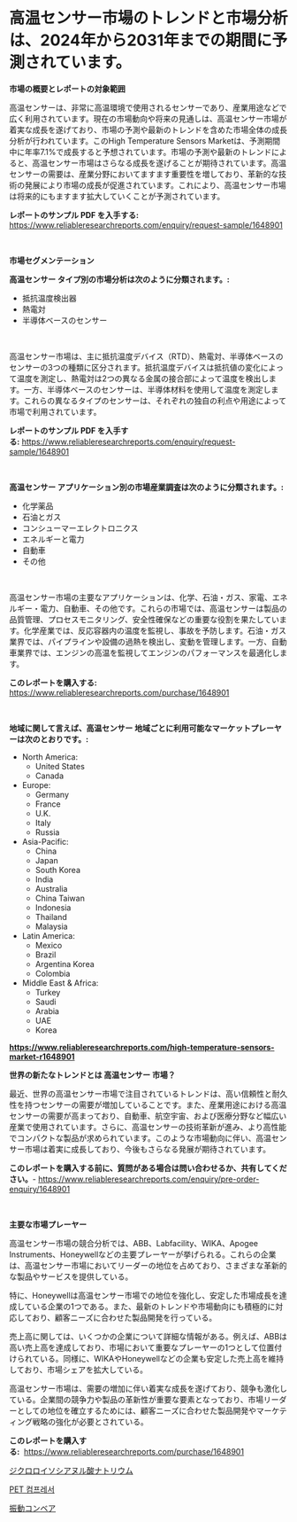 <p><h1>高温センサー市場のトレンドと市場分析は、2024年から2031年までの期間に予測されています。</h1></p><p><strong>市場の概要とレポートの対象範囲</strong></p>
<p><p>高温センサーは、非常に高温環境で使用されるセンサーであり、産業用途などで広く利用されています。現在の市場動向や将来の見通しは、高温センサー市場が着実な成長を遂げており、市場の予測や最新のトレンドを含めた市場全体の成長分析が行われています。このHigh Temperature Sensors Marketは、予測期間中に年率7.1%で成長すると予想されています。市場の予測や最新のトレンドによると、高温センサー市場はさらなる成長を遂げることが期待されています。高温センサーの需要は、産業分野においてますます重要性を増しており、革新的な技術の発展により市場の成長が促進されています。これにより、高温センサー市場は将来的にもますます拡大していくことが予測されています。</p></p>
<p><strong>レポートのサンプル PDF を入手する:</strong> <a href="https://www.reliableresearchreports.com/enquiry/request-sample/1648901">https://www.reliableresearchreports.com/enquiry/request-sample/1648901</a></p>
<p>&nbsp;</p>
<p><strong>市場セグメンテーション</strong></p>
<p><strong>高温センサー タイプ別の市場分析は次のように分類されます。:</strong></p>
<p><ul><li>抵抗温度検出器</li><li>熱電対</li><li>半導体ベースのセンサー</li></ul></p>
<p>&nbsp;</p>
<p><p>高温センサー市場は、主に抵抗温度デバイス（RTD）、熱電対、半導体ベースのセンサーの3つの種類に区分されます。抵抗温度デバイスは抵抗値の変化によって温度を測定し、熱電対は2つの異なる金属の接合部によって温度を検出します。一方、半導体ベースのセンサーは、半導体材料を使用して温度を測定します。これらの異なるタイプのセンサーは、それぞれの独自の利点や用途によって市場で利用されています。</p></p>
<p><strong>レポートのサンプル PDF を入手する:</strong>&nbsp;<a href="https://www.reliableresearchreports.com/enquiry/request-sample/1648901">https://www.reliableresearchreports.com/enquiry/request-sample/1648901</a></p>
<p>&nbsp;</p>
<p><strong> 高温センサー アプリケーション別の市場産業調査は次のように分類されます。:</strong></p>
<p><ul><li>化学薬品</li><li>石油とガス</li><li>コンシューマーエレクトロニクス</li><li>エネルギーと電力</li><li>自動車</li><li>その他</li></ul></p>
<p>&nbsp;</p>
<p><p>高温センサー市場の主要なアプリケーションは、化学、石油・ガス、家電、エネルギー・電力、自動車、その他です。これらの市場では、高温センサーは製品の品質管理、プロセスモニタリング、安全性確保などの重要な役割を果たしています。化学産業では、反応容器内の温度を監視し、事故を予防します。石油・ガス業界では、パイプラインや設備の過熱を検出し、変動を管理します。一方、自動車業界では、エンジンの高温を監視してエンジンのパフォーマンスを最適化します。</p></p>
<p><strong>このレポートを購入する:</strong>&nbsp; <a href="https://www.reliableresearchreports.com/purchase/1648901">https://www.reliableresearchreports.com/purchase/1648901</a></p>
<p>&nbsp;</p>
<p><strong>地域に関して言えば、高温センサー 地域ごとに利用可能なマーケットプレーヤーは次のとおりです。:</strong></p>
<p><ul>
    <li>
        North America:
        <ul>
            <li>United States</li>
            <li>Canada</li>
        </ul>
    </li>
    <li>
        Europe:
        <ul>
            <li>Germany</li>
            <li>France</li>
            <li>U.K.</li>
            <li>Italy</li>
            <li>Russia</li>
        </ul>
    </li>
    <li>
        Asia-Pacific:
        <ul>
            <li>China</li>
            <li>Japan</li>
            <li>South Korea</li>
            <li>India</li>
            <li>Australia</li>
            <li>China Taiwan</li>
            <li>Indonesia</li>
            <li>Thailand</li>
            <li>Malaysia</li>
        </ul>
    </li>
    <li>
        Latin America:
        <ul>
            <li>Mexico</li>
            <li>Brazil</li>
            <li>Argentina Korea</li>
            <li>Colombia</li>
        </ul>
    </li>
    <li>
        Middle East & Africa:
        <ul>
            <li>Turkey</li>
            <li>Saudi</li>
            <li>Arabia</li>
            <li>UAE</li>
            <li>Korea</li>
        </ul>
    </li>
    </ul></p>
<p><strong><a href="https://www.reliableresearchreports.com/high-temperature-sensors-market-r1648901">https://www.reliableresearchreports.com/high-temperature-sensors-market-r1648901</a></strong>&nbsp;</p>
<p><strong>世界の新たなトレンドとは 高温センサー 市場？</strong></p>
<p><p>最近、世界の高温センサー市場で注目されているトレンドは、高い信頼性と耐久性を持つセンサーの需要が増加していることです。また、産業用途における高温センサーの需要が高まっており、自動車、航空宇宙、および医療分野など幅広い産業で使用されています。さらに、高温センサーの技術革新が進み、より高性能でコンパクトな製品が求められています。このような市場動向に伴い、高温センサー市場は着実に成長しており、今後もさらなる発展が期待されています。</p></p>
<p><strong>このレポートを購入する前に、質問がある場合は問い合わせるか、共有してください。</strong>- <a href="https://www.reliableresearchreports.com/enquiry/pre-order-enquiry/1648901">https://www.reliableresearchreports.com/enquiry/pre-order-enquiry/1648901</a></p>
<p>&nbsp;</p>
<p><strong>主要な市場プレーヤー</strong></p>
<p><p>高温センサー市場の競合分析では、ABB、Labfacility、WIKA、Apogee Instruments、Honeywellなどの主要プレーヤーが挙げられる。これらの企業は、高温センサー市場においてリーダーの地位を占めており、さまざまな革新的な製品やサービスを提供している。</p><p>特に、Honeywellは高温センサー市場での地位を強化し、安定した市場成長を達成している企業の1つである。また、最新のトレンドや市場動向にも積極的に対応しており、顧客ニーズに合わせた製品開発を行っている。</p><p>売上高に関しては、いくつかの企業について詳細な情報がある。例えば、ABBは高い売上高を達成しており、市場において重要なプレーヤーの1つとして位置付けられている。同様に、WIKAやHoneywellなどの企業も安定した売上高を維持しており、市場シェアを拡大している。</p><p>高温センサー市場は、需要の増加に伴い着実な成長を遂げており、競争も激化している。企業間の競争力や製品の革新性が重要な要素となっており、市場リーダーとしての地位を確立するためには、顧客ニーズに合わせた製品開発やマーケティング戦略の強化が必要とされている。</p></p>
<p><strong>このレポートを購入する:</strong>&nbsp;&nbsp;<a href="https://www.reliableresearchreports.com/purchase/1648901">https://www.reliableresearchreports.com/purchase/1648901</a></p>
<p><p><a href="https://medium.com/@cierrahayes94/%E4%BA%8C%E5%A1%A9%E5%8C%96%E3%82%B8%E3%82%AF%E3%83%AD%E3%82%A4%E3%82%BD%E3%82%B7%E3%82%A2%E3%83%B3%E3%82%A6%E3%83%A9%E3%83%BC%E3%83%88%E5%B8%82%E5%A0%B4-%E5%B8%82%E5%A0%B4cagr-%E5%B8%82%E5%A0%B4%E3%83%88%E3%83%AC%E3%83%B3%E3%83%89-%E3%81%8A%E3%82%88%E3%81%B3%E6%88%90%E9%95%B7%E6%88%A6%E7%95%A5%E3%81%AB%E9%96%A2%E3%81%99%E3%82%8B%E6%83%85%E5%A0%B1-899475b765fa">ジクロロイソシアヌル酸ナトリウム</a></p><p><a href="https://medium.com/@kirby6567566/pet-%EC%95%95%EC%B6%95%EA%B8%B0-%EC%8B%9C%EC%9E%A5-%EC%8B%9C%EC%9E%A5-cagr-%EC%8B%9C%EC%9E%A5-%EB%8F%99%ED%96%A5-%EB%B0%8F-%EC%84%B1%EC%9E%A5-%EC%A0%84%EB%9E%B5%EC%97%90-%EB%8C%80%ED%95%9C-%ED%86%B5%EC%B0%B0%EB%A0%A5-21eed8897f7d">PET 컴프레서</a></p><p><a href="https://medium.com/@mookiesville/%E6%8C%AF%E5%8B%95%E3%82%B3%E3%83%B3%E3%83%99%E3%82%A2%E5%B8%82%E5%A0%B4-%E7%A8%AE%E9%A1%9E-%E3%82%A2%E3%83%97%E3%83%AA%E3%82%B1%E3%83%BC%E3%82%B7%E3%83%A7%E3%83%B3-%E5%9C%B0%E7%90%86%E3%81%AB%E3%82%88%E3%82%8B%E5%8C%85%E6%8B%AC%E7%9A%84%E3%81%AA%E8%A9%95%E4%BE%A1-95a97a39babe">振動コンベア</a></p></p>